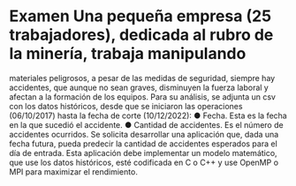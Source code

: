 # Examen Una pequeña empresa (25 trabajadores), dedicada al rubro de la minería, trabaja manipulando
materiales peligrosos, a pesar de las medidas de seguridad, siempre hay accidentes, que
aunque no sean graves, disminuyen la fuerza laboral y afectan a la formación de los equipos.
Para su análisis, se adjunta un csv con los datos históricos, desde que se iniciaron las
operaciones (06/10/2017) hasta la fecha de corte (10/12/2022):
  ● Fecha. Esta es la fecha en la que sucedió el accidente.
  ● Cantidad de accidentes. Es el número de accidentes ocurridos.
Se solicita desarrollar una aplicación que, dada una fecha futura, pueda predecir la cantidad de
accidentes esperados para el día de entrada. Esta aplicación debe implementar un modelo
matemático, que use los datos históricos, esté codificada en C o C++ y use OpenMP o MPI para
maximizar el rendimiento.
